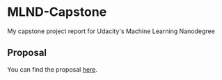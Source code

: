 # MLND-Capstone

My capstone project report for Udacity's Machine Learning Nanodegree

## Proposal

You can find the proposal [here](https://github.com/takp/MLND-capstone-proposal/blob/master/proposal.pdf).
